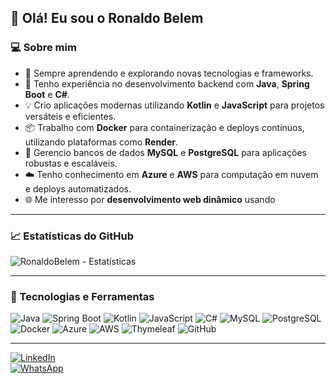 ## 👋 Olá! Eu sou o Ronaldo Belem

### 💻 Sobre mim
- 🌱 Sempre aprendendo e explorando novas tecnologias e frameworks.  
- 🎯 Tenho experiência no desenvolvimento backend com **Java**, **Spring Boot** e **C#**.  
- 💡 Crio aplicações modernas utilizando **Kotlin** e **JavaScript** para projetos versáteis e eficientes.  
- 📦 Trabalho com **Docker** para containerização e deploys contínuos, utilizando plataformas como **Render**.  
- 💾 Gerencio bancos de dados **MySQL** e **PostgreSQL** para aplicações robustas e escaláveis.  
- ☁️ Tenho conhecimento em **Azure** e **AWS** para computação em nuvem e deploys automatizados.  
- 🌐 Me interesso por **desenvolvimento web dinâmico** usando  

---

### 📈 Estatísticas do GitHub
![RonaldoBelem - Estatísticas](https://github-readme-stats.vercel.app/api?username=RonaldoBelem&show_icons=true&theme=dark&hide=stars)

---

### 🚀 Tecnologias e Ferramentas
![Java](https://img.shields.io/badge/Java-ED8B00?style=for-the-badge&logo=java&logoColor=white)
![Spring Boot](https://img.shields.io/badge/Spring_Boot-6DB33F?style=for-the-badge&logo=spring&logoColor=white)
![Kotlin](https://img.shields.io/badge/Kotlin-0095D5?style=for-the-badge&logo=kotlin&logoColor=white)
![JavaScript](https://img.shields.io/badge/JavaScript-F7DF1E?style=for-the-badge&logo=javascript&logoColor=black)
![C#](https://img.shields.io/badge/C%23-239120?style=for-the-badge&logo=csharp&logoColor=white)
![MySQL](https://img.shields.io/badge/MySQL-4479A1?style=for-the-badge&logo=mysql&logoColor=white)
![PostgreSQL](https://img.shields.io/badge/PostgreSQL-336791?style=for-the-badge&logo=postgresql&logoColor=white)
![Docker](https://img.shields.io/badge/Docker-2496ED?style=for-the-badge&logo=docker&logoColor=white)
![Azure](https://img.shields.io/badge/Azure-0078D4?style=for-the-badge&logo=microsoft-azure&logoColor=white)
![AWS](https://img.shields.io/badge/AWS-FF9900?style=for-the-badge&logo=amazon-aws&logoColor=white)
![Thymeleaf](https://img.shields.io/badge/Thymeleaf-005F0F?style=for-the-badge&logo=thymeleaf&logoColor=white)
![GitHub](https://img.shields.io/badge/GitHub-181717?style=for-the-badge&logo=github&logoColor=white)

---

[![LinkedIn](https://img.shields.io/badge/LinkedIn-0A66C2?style=for-the-badge&logo=linkedin&logoColor=white)](https://www.linkedin.com/in/seu-linkedin)  
[![WhatsApp](https://img.shields.io/badge/WhatsApp-25D366?style=for-the-badge&logo=whatsapp&logoColor=white)](https://api.whatsapp.com/send?phone=5591988633253)  





